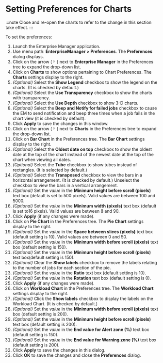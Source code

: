 # Setting Preferences for Charts

:::note
Close and re-open the charts to refer to the change in this section take effect.
:::

To set the preferences:

1. Launch the Enterprise Manager application.
2. Use menu path: **EnterpriseManager \> Preferences**. The
    **Preferences** dialog displays.
3. Click on the arrow (![Expand Arrow     ](../../../Resources/Images/EM/EMarrowtoexpand.png "Expand Arrow "))
    next to **Enterprise Manager** in the Preferences tree to expand the
    drop-down list.
4. Click on **Charts** to show options pertaining to Chart Preferences.
    The **Charts** settings display to the right.
5. *(Optional)* Select the **Show Legend** checkbox to
    show the legend on the charts. (It is checked by default.)
6. *(Optional)* Select the **Use Transparency**
    checkbox to show the charts with transparency.
7. *(Optional)* Select the **Use Depth** checkbox to
    show 3-D charts.
8. *(Optional)* Select the **Beep and Notify for failed
    jobs** checkbox to cause the EM to send notification and beep three
    times when a job fails in the chart view (it is checked by default).
9. Click **Apply** to save the changes in this window.
10. Click on the arrow
    (![](../../../Resources/Images/EM/EMarrowtoexpand.png)) next to
    **Charts** in the Preferences tree to expand the drop-down list.
11. Click on **Bar Chart** in the Preferences tree. The **Bar Chart**
    settings display to the right.
12. *(Optional)* Select the **Oldest date on top**
    checkbox to show the oldest date at the top of the chart instead of
    the newest date at the top of the chart when viewing all dates.
13. *(Optional)* Select the **Tube** checkbox to show
    tubes instead of rectangles. (It is selected by default.)
14. *(Optional)* Select the **Transposed** checkbox to
    view the bars in a horizontal arrangement. (It is checked by
    default.) Unselect the checkbox to view the bars in a vertical
    arrangement.
15. *(Optional)* Set the *value* in the **Minimum height
    before scroll (pixels)** text box (default is set to 500 pixels).
    Valid values are between 100 and 5000.
16. *(Optional)* Set the *value* in the **Minimum width
    (pixels)** text box (default is set to16 pixels). Valid values are
    between 8 and 90.
17. Click **Apply** (if any changes were made).
18. Click on **Pie Chart** in the Preferences tree. The **Pie Chart**
    settings display to the right.
19. *(Optional)* Set the *value* in the **Space between
    slices (pixels)** text box (default setting is 10). Valid values are
    between 0 and 50.
20. *(Optional)* Set the *value* in the **Minimum width
    before scroll (pixels)** text box (default setting is 150).
21. *(Optional)* Set the *value* in the **Minimum height
    before scroll (pixels)** text box(default setting is 150).
22. *(Optional)* Clear the **Show labels** checkbox to
    remove the labels relating to the number of jobs for each section of
    the pie.
23. *(Optional)* Set the *value* in the **Ratio** text
    box (default setting is 10).
24. *(Optional)* Set the *value* in the **Rotation**
    text box (default setting is 0).
25. Click **Apply** (if any changes were made).
26. Click on **Workload Chart** in the Preferences tree. The **Workload
    Chart** settings display to the right.
27. *(Optional)* Click the **Show labels** checkbox to
    display the labels on the Workload Chart. (It is checked by
    default.)
28. *(Optional)* Set the *value* in the **Minimum width
    before scroll (pixels)** text box (default setting is 200).
29. *(Optional)* Set the *value* in the **Minimum height
    before scroll (pixels)** text box (default setting is 200).
30. *(Optional)* Set the *value* in the **End value for
    Alert zone (%)** text box (default setting is 150).
31. *(Optional)* Set the *value* in the **End value for
    Warning zone (%)** text box (default setting is 200).
32. Click **Apply** to save the changes in this dialog.
33. Click **OK** to save the changes and close the **Preferences**
    dialog.
